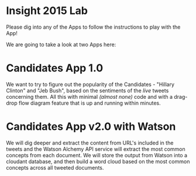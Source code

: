 # Insight 2015 Lab
Please dig into any of the Apps to follow the instructions to play with the App!

We are going to take a look at two Apps here:

# Candidates App 1.0
We want to try to figure out the popularity of the Candidates - "Hillary Clinton" and "Jeb Bush", based on the sentiments of the *live* tweets concerning them. All this with minimal _(almost none)_ code and with a drag-drop flow diagram feature that is up and running within minutes.  

# Candidates App v2.0 with Watson  
We will dig deeper and extract the content from URL's included in the tweets and the Watson Alchemy API service will extract the most common concepts from each document.
We will store the output from Watson into a cloudant database, and then build a word cloud based on the most common concepts across all tweeted documents.

